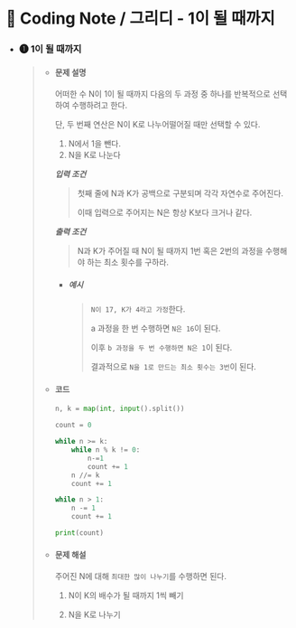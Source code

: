 # 📒 Coding Note / 그리디 - 1이 될 때까지



- ### ❶ 1이 될 때까지 

  > + #### 문제 설명
  >
  >   어떠한 수 N이 1이 될 때까지 다음의 두 과정 중 하나를 반복적으로 선택하여 수행하려고 한다.
  >
  >   단, 두 번째 연산은 N이 K로 나누어떨어질 때만 선택할 수 있다.
  >
  >   1. N에서 1을 뺀다.
  >   2. N을 K로 나눈다
  >
  > 
  >
  >   ***입력 조건***
  >
  >   > 첫째 줄에 N과 K가 공백으로 구분되며 각각 자연수로 주어진다.
  >   >
  >   > 이때 입력으로 주어지는 N은 항상 K보다 크거나 같다.
  >
  > 
  >
  >   ***출력 조건***
  >
  >   > N과 K가 주어질 때 N이 될 때까지 1번 혹은 2번의 과정을 수행해야 하는 최소 횟수를 구하라.
  >
  > 
  >
  >   - ##### 예시
  >
  >     > `N이 17, K가 4라고 가정`한다.
  >     >
  >     > a 과정을 한 번 수행하면 `N은 16`이 된다.
  >     >
  >     > 이후 `b 과정을 두 번 수행하면 N은 1`이 된다.
  >     >
  >     > 결과적으로 `N을 1로 만드는 최소 횟수는 3번`이 된다. 
  >
  > 
  >
  > + #### 코드
  >
  >   ``` python
  >   n, k = map(int, input().split())
  >   
  >   count = 0
  >   
  >   while n >= k:
  >       while n % k != 0:
  >           n-=1
  >           count += 1
  >       n //= k
  >       count += 1
  >   
  >   while n > 1:
  >       n -= 1
  >       count += 1
  >   
  >   print(count)
  >   ```
  >
  > 
  >
  > + #### 문제 해설
  >
  >   주어진 N에 대해 `최대한 많이 나누기`를 수행하면 된다.
  >
  >   1. N이 K의 배수가 될 때까지 1씩 빼기
  >
  >   2. N을 K로 나누기
  >
  > 